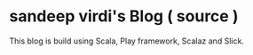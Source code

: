 sandeep virdi's Blog ( source )
=======

This blog is build using Scala, Play framework, Scalaz and Slick.
